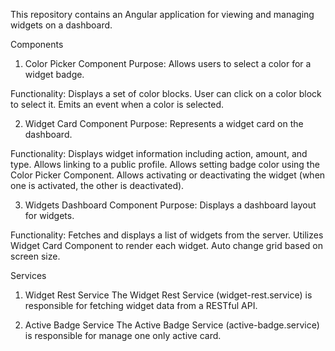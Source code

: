 This repository contains an Angular application for viewing and managing widgets on a dashboard.

Components
1. Color Picker Component
Purpose:
Allows users to select a color for a widget badge.

Functionality:
Displays a set of color blocks.
User can click on a color block to select it.
Emits an event when a color is selected.

2. Widget Card Component
Purpose:
Represents a widget card on the dashboard.

Functionality:
Displays widget information including action, amount, and type.
Allows linking to a public profile.
Allows setting badge color using the Color Picker Component.
Allows activating or deactivating the widget (when one is activated, the other is deactivated).

3. Widgets Dashboard Component
Purpose:
Displays a dashboard layout for widgets.

Functionality:
Fetches and displays a list of widgets from the server.
Utilizes Widget Card Component to render each widget.
Auto change grid based on screen size.

Services
1. Widget Rest Service
The Widget Rest Service (widget-rest.service) is responsible for fetching widget data from a RESTful API.

2. Active Badge Service
The Active Badge Service (active-badge.service) is responsible for manage one only active card.